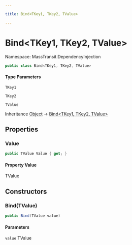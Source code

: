 ```yaml
---

title: Bind<TKey1, TKey2, TValue>

---
```


# Bind\<TKey1, TKey2, TValue\>

Namespace: MassTransit.DependencyInjection

```csharp
public class Bind<TKey1, TKey2, TValue>
```

#### Type Parameters

`TKey1`<br/>

`TKey2`<br/>

`TValue`<br/>

Inheritance [Object](https://learn.microsoft.com/en-us/dotnet/api/system.object) → [Bind\<TKey1, TKey2, TValue\>](../masstransit-dependencyinjection/bind-3)

## Properties

### **Value**

```csharp
public TValue Value { get; }
```

#### Property Value

TValue<br/>

## Constructors

### **Bind(TValue)**

```csharp
public Bind(TValue value)
```

#### Parameters

`value` TValue<br/>

